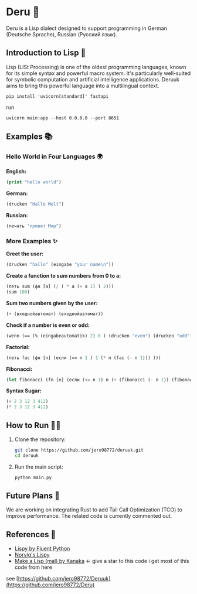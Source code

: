 # Deru 🚀

Deru is a Lisp dialect designed to support programming in German (Deutsche Sprache), Russian (Русский язык).

## Introduction to Lisp 🧠
Lisp (LISt Processing) is one of the oldest programming languages, known for its simple syntax and powerful macro system. It's particularly well-suited for symbolic computation and artificial intelligence applications. Deruuk aims to bring this powerful language into a multilingual context.

	pip install 'uvicorn[standard]' fastapi

run

	uvicorn main:app --host 0.0.0.0 --port 8651



## Examples 📚

### Hello World in Four Languages 🌍

**English:**
```lisp
(print "hello world")
```

**German:**
```lisp
(drucken "Hallo Welt")
```

**Russian:**
```lisp
(печать "привет Мир")
```

### More Examples ✨

**Greet the user:**
```lisp
(drucken "hallo" (eingabe "your name\n"))
```

**Create a function to sum numbers from 0 to a:**
```lisp
(леть sum (фн [a] (/ ( * a (+ a 1) ) 2)))
(sum 100)
```

**Sum two numbers given by the user:**
```lisp
(+ (входнойавтомат) (входнойавтомат))
```

**Check if a number is even or odd:**
```lisp
(wenn (== (% (eingabeautomatik) 2) 0 ) (drucken "even") (drucken "odd"))
```

**Factorial:**
```lisp
(леть fac (фн [n] (если (== n 1 ) 1 (* n (fac (- n 1))) )))
```

**Fibonacci:**
```lisp
(let fibonacci (fn [n] (если (<= n 1) n (+ (fibonacci (- n 1)) (fibonacci (- n 2))))))
```

**Syntax Sugar:**
```lisp
(+ 2 3 12 3 412)
(* 2 3 12 3 412)
```

## How to Run 🏃‍♂️

1. Clone the repository:
    ```bash
    git clone https://github.com/jero98772/deruuk.git
    cd deruuk
    ```

2. Run the main script:
    ```bash
    python main.py
    ```

## Future Plans 🌟
We are working on integrating Rust to add Tail Call Optimization (TCO) to improve performance. The related code is currently commented out.

## References 🔗

- [Lispy by Fluent Python](https://github.com/fluentpython/lispy)
- [Norvig's Lispy](https://norvig.com/lispy.html)
- [Make a Lisp (mal) by Kanaka](https://github.com/kanaka/mal) <- give a star to this code i get most of this code from here

see [https://github.com/jero98772/Deruuk](https://github.com/jero98772/Deru)



